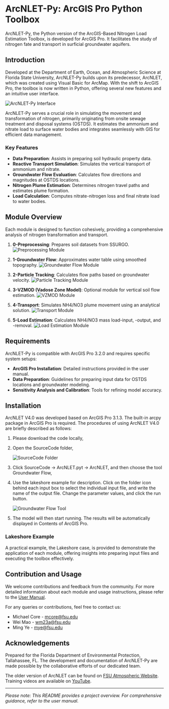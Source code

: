 # ArcNLET-Py: ArcGIS Pro Python Toolbox

ArcNLET-Py, the Python version of the ArcGIS-Based Nitrogen Load Estimation Toolbox, is developed for ArcGIS Pro. It facilitates the study of nitrogen fate and transport in surficial groundwater aquifers.

## Introduction

Developed at the Department of Earth, Ocean, and Atmospheric Science at Florida State University, ArcNLET-Py builds upon its predecessor, ArcNLET, which was created using Visual Basic for ArcMap. With the shift to ArcGIS Pro, the toolbox is now written in Python, offering several new features and an intuitive user interface.

![ArcNLET-Py Interface](docs/html/_images/image36.png)

ArcNLET-Py serves a crucial role in simulating the movement and transformation of nitrogen, primarily originating from onsite sewage treatment and disposal systems (OSTDS). It estimates the ammonium and nitrate load to surface water bodies and integrates seamlessly with GIS for efficient data management.

### Key Features

- **Data Preparation**: Assists in preparing soil hydraulic property data.
- **Reactive Transport Simulation**: Simulates the vertical transport of ammonium and nitrate.
- **Groundwater Flow Evaluation**: Calculates flow directions and magnitudes at OSTDS locations.
- **Nitrogen Plume Estimation**: Determines nitrogen travel paths and estimates plume formation.
- **Load Calculation**: Computes nitrate-nitrogen loss and final nitrate load to water bodies.

## Module Overview

Each module is designed to function cohesively, providing a comprehensive analysis of nitrogen transformation and transport.

1. **0-Preprocessing**: Prepares soil datasets from SSURGO.
   ![Preprocessing Module](docs/html/_images/image38.png)

2. **1-Groundwater Flow**: Approximates water table using smoothed topography.
   ![Groundwater Flow Module](docs/html/_images/image1.png)

3. **2-Particle Tracking**: Calculates flow paths based on groundwater velocity.
   ![Particle Tracking Module](docs/html/_images/image28.png)

4. **3-VZMOD (Vadose Zone Model)**: Optional module for vertical soil flow estimation.
   ![VZMOD Module](docs/html/_images/image88.png)

5. **4-Transport**: Simulates NH4/NO3 plume movement using an analytical solution.
   ![Transport Module](docs/html/_images/image87.png)

6. **5-Load Estimation**: Calculates NH4/NO3 mass load-input, -output, and -removal.
   ![Load Estimation Module](docs/html/_images/image22.png)

## Requirements

ArcNLET-Py is compatible with ArcGIS Pro 3.2.0 and requires specific system setups:

- **ArcGIS Pro Installation**: Detailed instructions provided in the user manual.
- **Data Preparation**: Guidelines for preparing input data for OSTDS locations and groundwater modeling.
- **Sensitivity Analysis and Calibration**: Tools for refining model accuracy.

## Installation

ArcNLET V4.0 was developed based on ArcGIS Pro 3.1.3. The built-in arcpy package in ArcGIS Pro is required. The procedures of using ArcNLET V4.0 are briefly described as follows:

1. Please download the code locally,
2. Open the SourceCode folder,

   ![SourceCode Folder](docs/html/_images/image12.png)

3. Click SourceCode -> ArcNLET.pyt -> ArcNLET, and then choose the tool Groundwater Flow,
4. Use the lakeshore example for description. Click on the folder icon behind each input box to select the individual input file, and write the name of the output file. Change the parameter values, and click the run button.

   ![Groundwater Flow Tool](docs/html/_images/image74.png)

5. The model will then start running. The results will be automatically displayed in Contents of ArcGIS Pro.

### Lakeshore Example

A practical example, the Lakeshore case, is provided to demonstrate the application of each module, offering insights into preparing input files and executing the toolbox effectively.

## Contribution and Usage

We welcome contributions and feedback from the community. For more detailed information about each module and usage instructions, please refer to the [User Manual](https://arcnlet.readthedocs.io/en/latest/).

For any queries or contributions, feel free to contact us:
- Michael Core - mcore@fsu.edu
- Wei Mao - wm23a@fsu.edu
- Ming Ye - mye@fsu.edu

## Acknowledgements

Prepared for the Florida Department of Environmental Protection, Tallahassee, FL. The development and documentation of ArcNLET-Py are made possible by the collaborative efforts of our dedicated team.

The older version of ArcNLET can be found on [FSU Atmospheric Website](https://atmos.eoas.fsu.edu/~mye/ArcNLET/). Training videos are available on [YouTube](https://www.youtube.com/@mingye9168/videos).

---

*Please note: This README provides a project overview. For comprehensive guidance, refer to the user manual.*



